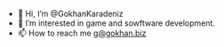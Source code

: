 - 👋 Hi, I’m @GokhanKaradeniz
- 👀 I’m interested in game and sowftware development.
- 📫 How to reach me g@gokhan.biz

<!---
GokhanKaradeniz/GokhanKaradeniz is a ✨ special ✨ repository because its `README.md` (this file) appears on your GitHub profile.
You can click the Preview link to take a look at your changes.
--->
